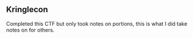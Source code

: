 ## Kringlecon

Completed this CTF but only took notes on portions, this is what I did take notes on for others.
